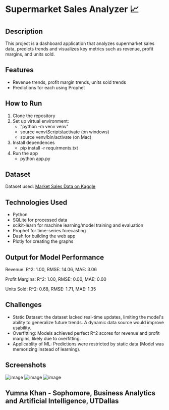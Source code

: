 # Supermarket Sales Analyzer 📈

## Description
This project is a dashboard application that analyzes supermarket sales data, predicts trends and visualizes key metrics such as revenue, profit margins, and units sold.

## Features
- Revenue trends, profit margin trends, units sold trends
- Predictions for each using Prophet

## How to Run
1. Clone the repository
2. Set up virtual environment:
   - "python -m venv venv"
   -  source venv\Scripts\activate (on windows)
   -  source venv/bin/activate (on Mac)
3. Install dependences
    - pip install -r requirments.txt
4. Run the app
    - python app.py

## Dataset
Dataset used: [Market Sales Data on Kaggle](https://www.kaggle.com/datasets/willianoliveiragibin/market-sales-data?resource=download)

## Technologies Used
- Python
- SQLite for processed data
- scikit-learn for machine learning/model training and evaluation
- Prophet for time-series forecasting
- Dash for building the web app
- Plotly for creating the graphs

## Output for Model Performance

Revenue:
R^2: 1.00, RMSE: 14.06, MAE: 3.06

Profit Margins:
R^2: 1.00, RMSE: 0.00, MAE: 0.00

Units Sold:
R^2: 0.68, RMSE: 1.71, MAE: 1.35

## Challenges
- Static Dataset: the dataset lacked real-time updates, limiting the model's ability to generalize future trends. A dynamic data source would improve usability.
- Overfitting: Models achieved perfect R^2 scores for revenue and profit margins, likely due to overfitting.
- Applicablity of ML: Predictions were restricted by static data (Model was memorizing instead of learning).

## Screenshots
![image](https://github.com/user-attachments/assets/eac8d14f-6937-4d45-98bb-13c3e1b568c4)
![image](https://github.com/user-attachments/assets/f9b039da-2c6b-4f44-b1a3-da7869c6ea47)
![image](https://github.com/user-attachments/assets/08eff37a-7a13-47fd-85b8-5575b67cc296)

## Yumna Khan - Sophomore, Business Analytics and Artificial Intelligence, UTDallas



